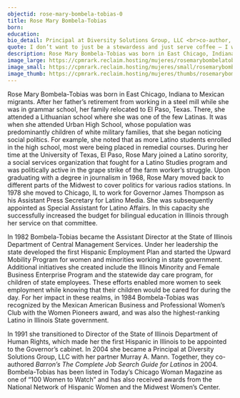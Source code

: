 ```yaml
---
objectid: rose-mary-bombela-tobias-0
title: Rose Mary Bombela-Tobias
born:
education:
bio_detail: Principal at Diversity Solutions Group, LLC <br>co-author, Barron’s The Complete Job Search Guide for Latinos
quote: I don’t want to just be a stewardess and just serve coffee – I want to be Lois Lane…
description: Rose Mary Bombela-Tobias was born in East Chicago, Indiana to Mexican migrants. After her father’s retirement from working in a steel mill while she was in grammar school, her family relocated to El Paso, Texas. There, she attended a Lithuanian school where she was one of the few Latinas. It was when she attended Urban High School, whose population was predominantly children of white military families, that she began noticing social politics. For example, she noted that as more Latino students enrolled in the high school, most were being placed in remedial courses.
image_large: https://cpmrark.reclaim.hosting/mujeres/rosemarybombelatobias.jpg
image_small: https://cpmrark.reclaim.hosting/mujeres/small/rosemarybombelatobias_sm.jpg
image_thumb: https://cpmrark.reclaim.hosting/mujeres/thumbs/rosemarybombelatobias_th.jpg
---
```


Rose Mary Bombela-Tobias was born in East Chicago, Indiana to Mexican migrants. After her father’s retirement from working in a steel mill while she was in grammar school, her family relocated to El Paso, Texas. There, she attended a Lithuanian school where she was one of the few Latinas. It was when she attended Urban High School, whose population was predominantly children of white military families, that she began noticing social politics. For example, she noted that as more Latino students enrolled in the high school, most were being placed in remedial courses.
During her time at the University of Texas, El Paso, Rose Mary joined a Latino sorority, a social services organization that fought for a Latino Studies program and was politically active in the grape strike of the farm worker’s struggle. Upon graduating with a degree in journalism in 1968, Rose Mary moved back to different parts of the Midwest to cover politics for various radios stations. In 1978 she moved to Chicago, IL to work for Governor James Thompson as his Assistant Press Secretary for Latino Media. She was subsequently appointed as Special Assistant for Latino Affairs. In this capacity she successfully increased the budget for bilingual education in Illinois through her service on that committee.

In 1982 Bombela-Tobias became the Assistant Director at the State of Illinois Department of Central Management Services. Under her leadership the state developed the first Hispanic Employment Plan and started the Upward Mobility Program for women and minorities working in state government. Additional initiatives she created include the Illinois Minority and Female Business Enterprise Program and the statewide day care program, for children of state employees. These efforts enabled more women to seek employment while knowing that their children would be cared for during the day. For her impact in these realms, in 1984 Bombela-Tobias was recognized by the Mexican American Business and Professional Women’s Club with the Women Pioneers award, and was also the highest-ranking Latino in Illinois State government.

In 1991 she transitioned to Director of the State of Illinois Department of Human Rights, which made her the first Hispanic in Illinois to be appointed to the Governor’s cabinet. In 2004 she became a Principal at Diversity Solutions Group, LLC with her partner Murray A. Mann. Together, they co-authored _Barron’s The Complete Job Search Guide for Latinos_ in 2004.   Bombela-Tobias has been listed in Today’s Chicago Woman Magazine as one of “100 Women to Watch” and has also received awards from the National Network of Hispanic Women and the Midwest Women’s Center.
